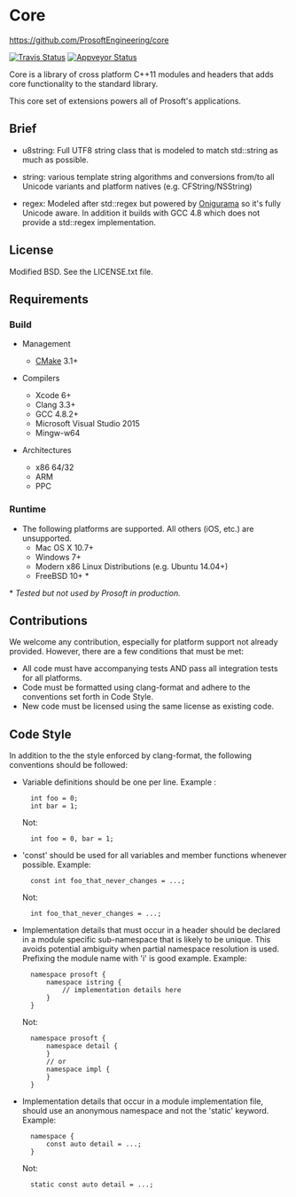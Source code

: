 # Core

<https://github.com/ProsoftEngineering/core>

[![Travis Status](https://travis-ci.org/ProsoftEngineering/core.svg?branch=master)](https://travis-ci.org/ProsoftEngineering/core) [![Appveyor Status](https://ci.appveyor.com/api/projects/status/pjmfq9eqmtiywxh4?branch=master&svg=true)](https://ci.appveyor.com/project/bdb/core)

Core is a library of cross platform C++11 modules and headers that adds core functionality to the standard library.

This core set of extensions powers all of Prosoft's applications.

## Brief

* u8string: Full UTF8 string class that is modeled to match std::string as much as possible.

* string: various template string algorithms and conversions from/to all Unicode variants and platform natives (e.g. CFString/NSString)

* regex: Modeled after std::regex but powered by [Onigurama](https://github.com/kkos/oniguruma) so it's fully Unicode aware. In addition it builds with GCC 4.8 which does not provide a std::regex implementation.

## License

Modified BSD. See the LICENSE.txt file.

## Requirements

### Build

* Management
	* [CMake](https://cmake.org) 3.1+

* Compilers
	* Xcode 6+
	* Clang 3.3+
	* GCC 4.8.2+
	* Microsoft Visual Studio 2015
	* Mingw-w64

* Architectures
	* x86 64/32
	* ARM
	* PPC

### Runtime

* The following platforms are supported. All others (iOS, etc.) are unsupported.
	* Mac OS X 10.7+
	* Windows 7+
	* Modern x86 Linux Distributions (e.g. Ubuntu 14.04+)
	* FreeBSD 10+ *
	
\* *Tested but not used by Prosoft in production.*

## Contributions

We welcome any contribution, especially for platform support not already provided. However, there are a few conditions that must be met:

* All code must have accompanying tests AND pass all integration tests for all platforms.
* Code must be formatted using clang-format and adhere to the conventions set forth in Code Style.
* New code must be licensed using the same license as existing code.

## Code Style

In addition to the the style enforced by clang-format, the following conventions should be followed:

* Variable definitions should be one per line. Example :

		int foo = 0;
		int bar = 1;
		
	Not:
	
		int foo = 0, bar = 1;


* 'const' should be used for all variables and member functions whenever possible. Example:

		const int foo_that_never_changes = ...;
		
	Not:
	
		int foo_that_never_changes = ...;

* Implementation details that must occur in a header should be declared in a module specific sub-namespace that is likely to be unique. This avoids potential ambiguity when partial namespace resolution is used. Prefixing the module name with 'i' is good example. Example:

		namespace prosoft {
			namespace istring {
				// implementation details here
			}
		}
		
	Not:
		
		namespace prosoft {
			namespace detail {
			}
			// or
			namespace impl {
			}
		}

* Implementation details that occur in a module implementation file, should use an anonymous namespace and not the 'static' keyword. Example:
	
		namespace {
			const auto detail = ...;
		}

	Not:
		
		static const auto detail = ...;

